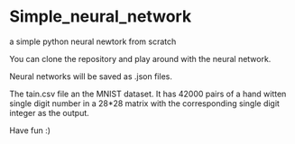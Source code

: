 # Simple_neural_network
 a simple python neural newtork from scratch


You can clone the repository and play around with the neural network.

Neural networks will be saved as .json files.

The tain.csv file an the MNIST dataset. It has 42000 pairs of a hand witten single digit number in a 28*28 matrix with the corresponding single digit integer as the output.

Have fun :)
